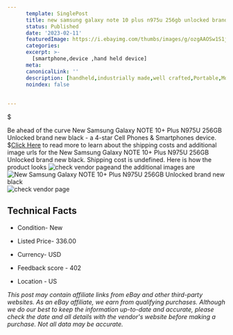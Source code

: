 ```yaml
---
      template: SinglePost
      title: new samsung galaxy note 10 plus n975u 256gb unlocked brand new black
      status: Published
      date: '2023-02-11'
      featuredImage: https://i.ebayimg.com/thumbs/images/g/ozgAAOSw1S1j0IGH/s-l225.jpg
      categories: 
      excerpt: >-
        [smartphone,device ,hand held device]
      meta:
      canonicalLink: ''
      description: [handheld,industrially made,well crafted,Portable,Mobile,Compact,Convenient,Lightweight,Maneuverable,Man-portable,Miniature,Carriable,Hand-held,Light,Holdable,Transportable,Mobile device,Pocket-sized,On-the-go,Wireless,Cordless,Compact size,Convenient size, smartphone,device ,hand held device]
      noindex: false
      
        
---
```

$

Be ahead of the curve New Samsung Galaxy NOTE 10+ Plus N975U 256GB Unlocked brand new black - a 4-star Cell Phones & Smartphones device.
$[Click Here](https://www.ebay.com/itm/364142707358?hash=item54c898c29e%3Ag%3AozgAAOSw1S1j0IGH&mkevt=1&mkcid=1&mkrid=711-53200-19255-0&campid=%253CePNCampaignId%253E&customid=%253CreferenceId%253E&toolid=10049) to read more to learn about the shipping costs and additional image urls for the New Samsung Galaxy NOTE 10+ Plus N975U 256GB Unlocked brand new black. Shipping cost is undefined. Here is how the product looks ![check vendor page](https://i.ebayimg.com/thumbs/images/g/ozgAAOSw1S1j0IGH/s-l225.jpg)and the additional images are![New Samsung Galaxy NOTE 10+ Plus N975U 256GB Unlocked brand new black](https://i.ebayimg.com/images/g/ozgAAOSw1S1j0IGH/s-l1600.jpg)![check vendor page](https://origin-galleryplus.ebayimg.com/ws/web/364142707358_2_0_1/225x225.jpg,https://origin-galleryplus.ebayimg.com/ws/web/364142707358_3_0_1/225x225.jpg,https://origin-galleryplus.ebayimg.com/ws/web/364142707358_4_0_1/225x225.jpg,https://origin-galleryplus.ebayimg.com/ws/web/364142707358_5_0_1/225x225.jpg,https://origin-galleryplus.ebayimg.com/ws/web/364142707358_6_0_1/225x225.jpg,https://origin-galleryplus.ebayimg.com/ws/web/364142707358_7_0_1/225x225.jpg)



 ## Technical Facts 



     
      

 - Condition- New 


      

 - Listed Price- 336.00 


      

 - Currency- USD 


      

 - Feedback score - 402 


      

 - Location - US 


      
      

 *_This post may contain affiliate links from eBay and other third-party websites. As an eBay affiliate, we earn from qualifying purchases. Although we do our best to keep the information up-to-date and accurate, please check the date and all details with the vendor's website before making a purchase. Not all data may be accurate._*






